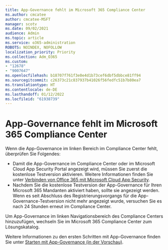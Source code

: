 ```yaml
---
title: App-Governance fehlt im Microsoft 365 Compliance Center
ms.author: cmcatee
author: cmcatee-MSFT
manager: scotv
ms.date: 09/02/2021
audience: Admin
ms.topic: article
ms.service: o365-administration
ROBOTS: NOINDEX, NOFOLLOW
localization_priority: Priority
ms.collection: Adm_O365
ms.custom:
- "12678"
- "9007647"
ms.openlocfilehash: b18707f761f3e0e4d1b73cef6dbf5dbbce81ff94
ms.sourcegitcommit: c26373c21c837937b41026f56fedfc51b7b80ea7
ms.translationtype: HT
ms.contentlocale: de-DE
ms.lasthandoff: 01/12/2022
ms.locfileid: "61938739"
---
```

# <a name="app-governance-missing-from-microsoft-365-compliance-center"></a>App-Governance fehlt im Microsoft 365 Compliance Center

Wenn die App-Governance im linken Bereich im Compliance Center fehlt, überprüfen Sie Folgendes:

- Damit die App-Governance im Compliance Center oder im Microsoft Cloud App Security Portal angezeigt wird, müssen Sie zuerst die kostenlose Testversion aktivieren. Weitere Informationen finden Sie unter [Verbinden von Office 365 mit Microsoft Cloud App Security](https://docs.microsoft.com/cloud-app-security/connect-office-365-to-microsoft-cloud-app-security).
- Nachdem Sie die kostenlose Testversion der App-Governance für Ihren Microsoft 365 Mandanten aktiviert haben, sollte sie angezeigt werden. Wenn es seit Abschluss des Registrierungsvorgangs für die App-Governance-Testversion nicht mehr angezeigt wurde, versuchen Sie es nach 24 Stunden erneut im Compliance Center.

Um App-Governance im linken Navigationsbereich des Compliance Centers hinzuzufügen, wechseln Sie im Microsoft 365 Compliance Center zum Lösungskatalog.

Weitere Informationen zu den ersten Schritten mit App-Governance finden Sie unter [Starten mit App-Governance (in der Vorschau)](https://docs.microsoft.com/microsoft-365/compliance/app-governance-get-started).